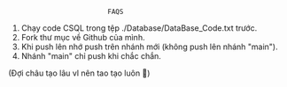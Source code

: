 
                             FAQS                              

                            
1. Chạy code CSQL trong tệp ./Database/DataBase_Code.txt trước.
2. Fork thư mục về Github của mình.
3. Khi push lên nhớ push trên nhánh mới (không push lên nhánh "main").
4. Nhánh "main" chỉ push khi chắc chắn.



(Đợi châu tạo lâu vl nên tao tạo luôn 🐧)
